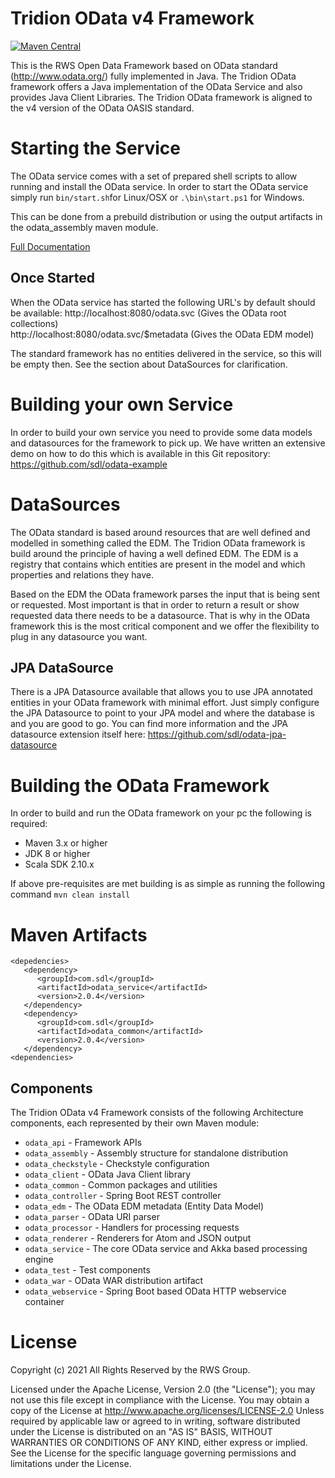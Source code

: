 # Tridion OData v4 Framework 
[![Maven Central](https://maven-badges.herokuapp.com/maven-central/com.sdl/odata/badge.svg)](https://maven-badges.herokuapp.com/maven-central/com.sdl/odata)

This is the RWS Open Data Framework based on OData standard (http://www.odata.org/) fully implemented in Java. The Tridion OData framework offers a Java
implementation of the OData Service and also provides Java Client Libraries. The Tridion OData framework is aligned to the v4 version of the OData OASIS standard.

# Starting the Service

The OData service comes with a set of prepared shell scripts to allow running and install the OData service. In order to start the OData service
simply run `bin/start.sh`for Linux/OSX or `.\bin\start.ps1` for Windows. 
 
This can be done from a prebuild distribution or using the output artifacts in the odata_assembly maven module.

[Full Documentation](odata_assembly/src/main/resources/readme.md)

## Once Started
When the OData service has started the following URL's by default should be available:
http://localhost:8080/odata.svc (Gives the OData root collections)           
http://localhost:8080/odata.svc/$metadata (Gives the OData EDM model)                          

The standard framework has no entities delivered in the service, so this will be empty then. See the section about DataSources for clarification.

# Building your own Service
In order to build your own service you need to provide some data models and datasources for the framework to pick up. We have written an extensive demo on how to do this which is available in this Git repository: https://github.com/sdl/odata-example

# DataSources

The OData standard is based around resources that are well defined and modelled in something called the EDM. The Tridion OData framework is build around the principle of having a well defined EDM. The EDM is a registry that contains which entities are present in the model and which properties and relations they have.

Based on the EDM the OData framework parses the input that is being sent or requested. Most important is that in order to return a result or show requested data there needs to be a datasource. That is why in the OData framework this is the most critical component and we offer the flexibility to plug in any datasource you want.

## JPA DataSource

There is a JPA Datasource available that allows you to use JPA annotated entities in your OData framework with minimal effort. Just simply configure the JPA Datasource to point to your JPA model and where the database is and you are good to go. You can find more information and the JPA datasource extension itself here: https://github.com/sdl/odata-jpa-datasource

# Building the OData Framework
In order to build and run the OData framework on your pc the following is required:
* Maven 3.x or higher
* JDK 8 or higher
* Scala SDK 2.10.x

If above pre-requisites are met building is as simple as running the following command `mvn clean install`

# Maven Artifacts
```
<depedencies>
   <dependency>
      <groupId>com.sdl</groupId>
      <artifactId>odata_service</artifactId>
      <version>2.0.4</version>
   </dependency>
   <dependency>
      <groupId>com.sdl</groupId>
      <artifactId>odata_common</artifactId>
      <version>2.0.4</version>
   </dependency>
<dependencies>
```

## Components

The Tridion OData v4 Framework consists of the following Architecture components, each represented by their own Maven module:

- `odata_api` - Framework APIs
- `odata_assembly` - Assembly structure for standalone distribution
- `odata_checkstyle` - Checkstyle configuration
- `odata_client` - OData Java Client library
- `odata_common` - Common packages and utilities
- `odata_controller` - Spring Boot REST controller
- `odata_edm` - The OData EDM metadata (Entity Data Model)
- `odata_parser` - OData URI parser
- `odata_processor` - Handlers for processing requests
- `odata_renderer` - Renderers for Atom and JSON output
- `odata_service` - The core OData service and Akka based processing engine
- `odata_test` - Test components
- `odata_war` - OData WAR distribution artifact
- `odata_webservice` - Spring Boot based OData HTTP webservice container

# License
Copyright (c) 2021 All Rights Reserved by the RWS Group.

Licensed under the Apache License, Version 2.0 (the "License");
you may not use this file except in compliance with the License.
You may obtain a copy of the License at
http://www.apache.org/licenses/LICENSE-2.0
Unless required by applicable law or agreed to in writing, software
distributed under the License is distributed on an "AS IS" BASIS,
WITHOUT WARRANTIES OR CONDITIONS OF ANY KIND, either express or implied.
See the License for the specific language governing permissions and
limitations under the License.
